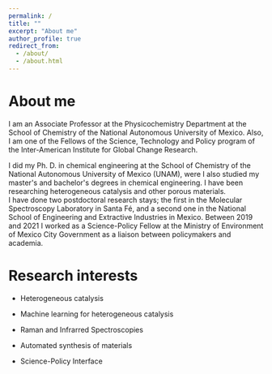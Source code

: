 ```yaml
---
permalink: /
title: ""
excerpt: "About me"
author_profile: true
redirect_from: 
  - /about/
  - /about.html
---
```


# **About me**

I am an Associate Professor at the Physicochemistry Department at the School of Chemistry  of the National Autonomous University of Mexico. Also, I am one of the Fellows of the Science, Technology and Policy program of the Inter-American Institute for Global Change Research.

I did my Ph. D. in chemical engineering at the School of Chemistry of the National Autonomous University of Mexico (UNAM), were I also studied my master's and bachelor's degrees in chemical engineering. I have been researching heterogeneous catalysis and other porous materials.  
I have done two postdoctoral research stays; the first in the Molecular Spectroscopy Laboratory in Santa Fé, and a second one in the National School of Engineering and Extractive Industries in Mexico. Between 2019 and 2021 I worked as a Science-Policy Fellow at the Ministry of Environment of Mexico City Government as a liaison between policymakers and academia. 


# **Research interests**

  + Heterogeneous catalysis

  + Machine learning for heterogeneous catalysis 

  + Raman and Infrarred Spectroscopies 

  + Automated synthesis of materials 

  + Science-Policy Interface
